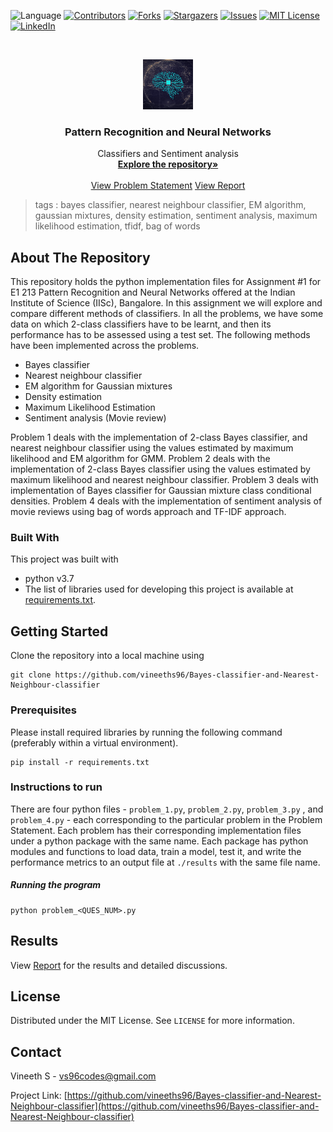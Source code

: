  ![Language](https://img.shields.io/badge/language-python--3.7-blue) [![Contributors][contributors-shield]][contributors-url] [![Forks][forks-shield]][forks-url] [![Stargazers][stars-shield]][stars-url] [![Issues][issues-shield]][issues-url] [![MIT License][license-shield]][license-url] [![LinkedIn][linkedin-shield]][linkedin-url]

<!-- PROJECT LOGO -->
<br />

<p align="center">
  <a href="https://github.com/vineeths96/Bayes-classifier-and-Nearest-Neighbour-classifier">
    <img src="results/logo.jpg" alt="Logo" width="80" height="80">
  </a>
  <h3 align="center">Pattern Recognition and Neural Networks</h3>
  <p align="center">
    Classifiers and Sentiment analysis
    <br />
    <a href=https://github.com/vineeths96/Bayes-classifier-and-Nearest-Neighbour-classifier><strong>Explore the repository»</strong></a>
    <br />
    <br />
    <a href=https://github.com/vineeths96/Bayes-classifier-and-Nearest-Neighbour-classifier/blob/master/Problem_Statement.pdf>View Problem Statement</a>
    <a href=https://github.com/vineeths96/Bayes-classifier-and-Nearest-Neighbour-classifier/blob/master/results/report.pdf>View Report</a>
  </p>




</p>

> tags : bayes classifier, nearest neighbour classifier, EM algorithm, gaussian mixtures, density estimation, sentiment analysis, maximum likelihood estimation, tfidf, bag of words 



<!-- ABOUT THE PROJECT -->

## About The Repository

This repository holds the python implementation files for Assignment #1 for E1 213 Pattern Recognition and Neural Networks offered at the Indian Institute of Science (IISc), Bangalore. In this assignment we will explore and compare different methods of classifiers. In all the problems, we have some data on which  2-class classifiers have to be learnt, and then its performance has to be assessed using a test set. The following methods have been implemented across the problems.

* Bayes classifier
* Nearest neighbour classifier
* EM algorithm for Gaussian mixtures
* Density estimation
* Maximum Likelihood Estimation 
* Sentiment analysis (Movie review)

Problem 1 deals with the implementation of 2-class Bayes classifier, and nearest neighbour classifier using the values estimated by maximum likelihood and EM algorithm for GMM. Problem 2 deals with the implementation of 2-class Bayes classifier using the values estimated by maximum likelihood and nearest neighbour classifier.  Problem 3 deals with implementation of Bayes classifier for Gaussian mixture class conditional densities. Problem 4 deals with the implementation of sentiment analysis of movie reviews using bag of words approach and TF-IDF approach. 



### Built With
This project was built with 

* python v3.7
* The list of libraries used for developing this project is available at [requirements.txt](requirements.txt).



<!-- GETTING STARTED -->

## Getting Started

Clone the repository into a local machine using

```shell
git clone https://github.com/vineeths96/Bayes-classifier-and-Nearest-Neighbour-classifier
```

### Prerequisites

Please install required libraries by running the following command (preferably within a virtual environment).

```shell
pip install -r requirements.txt
```

### Instructions to run

There are four python files - `problem_1.py`, `problem_2.py`, `problem_3.py` , and `problem_4.py` - each corresponding to the particular problem in the Problem Statement. Each problem has their corresponding implementation files under a python package with the same name. Each package has python modules and functions to load data, train a model, test it, and write the performance metrics to an output file at `./results` with the same file name. 

##### Running the program

```shell
python problem_<QUES_NUM>.py
```



<!-- RESULTS -->

## Results

View [Report](results/report.pdf) for the results and detailed discussions.



<!-- LICENSE -->

## License

Distributed under the MIT License. See `LICENSE` for more information.



<!-- CONTACT -->
## Contact

Vineeth S  - vs96codes@gmail.com

Project Link: [https://github.com/vineeths96/Bayes-classifier-and-Nearest-Neighbour-classifier](https://github.com/vineeths96/Bayes-classifier-and-Nearest-Neighbour-classifier)



<!-- MARKDOWN LINKS & IMAGES -->
<!-- https://www.markdownguide.org/basic-syntax/#reference-style-links -->

[contributors-shield]: https://img.shields.io/github/contributors/vineeths96/Pattern-Recognition-1.svg?style=flat-square
[contributors-url]: https://github.com/vineeths96/Pattern-Recognition-1/graphs/contributors
[forks-shield]: https://img.shields.io/github/forks/vineeths96/Pattern-Recognition-1.svg?style=flat-square
[forks-url]: https://github.com/vineeths96/Pattern-Recognition-1/network/members
[stars-shield]: https://img.shields.io/github/stars/vineeths96/Pattern-Recognition-1.svg?style=flat-square
[stars-url]: https://github.com/vineeths96/Pattern-Recognition-1/stargazers
[issues-shield]: https://img.shields.io/github/issues/vineeths96/Pattern-Recognition-1.svg?style=flat-square
[issues-url]: https://github.com/vineeths96/Pattern-Recognition-1/issues
[license-shield]: https://img.shields.io/badge/License-MIT-yellow.svg
[license-url]: https://github.com/vineeths96/Pattern-Recognition-1/blob/master/LICENSE
[linkedin-shield]: https://img.shields.io/badge/-LinkedIn-black.svg?style=flat-square&logo=linkedin&colorB=555
[linkedin-url]: https://linkedin.com/in/vineeths

